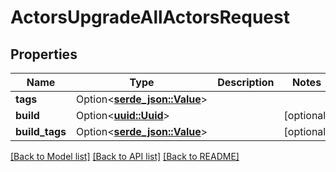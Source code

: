 # ActorsUpgradeAllActorsRequest

## Properties

Name | Type | Description | Notes
------------ | ------------- | ------------- | -------------
**tags** | Option<[**serde_json::Value**](.md)> |  | 
**build** | Option<[**uuid::Uuid**](uuid::Uuid.md)> |  | [optional]
**build_tags** | Option<[**serde_json::Value**](.md)> |  | [optional]

[[Back to Model list]](../README.md#documentation-for-models) [[Back to API list]](../README.md#documentation-for-api-endpoints) [[Back to README]](../README.md)


